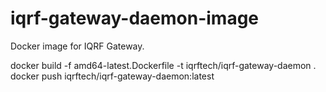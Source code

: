 # iqrf-gateway-daemon-image

Docker image for IQRF Gateway.

docker build -f amd64-latest.Dockerfile -t iqrftech/iqrf-gateway-daemon .
docker push iqrftech/iqrf-gateway-daemon:latest
